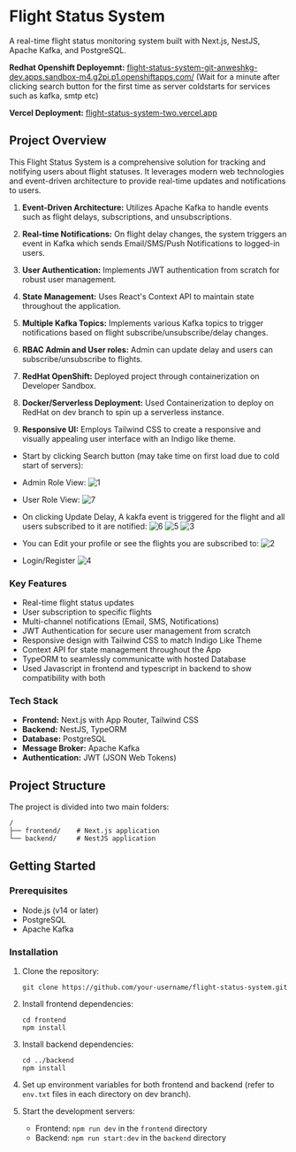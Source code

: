# Flight Status System

A real-time flight status monitoring system built with Next.js, NestJS, Apache Kafka, and PostgreSQL.

**Redhat Openshift Deployemnt:** [flight-status-system-git-anweshkg-dev.apps.sandbox-m4.g2pi.p1.openshiftapps.com/](https://flight-status-system-git-anweshkg-dev.apps.sandbox-m4.g2pi.p1.openshiftapps.com/)
(Wait for a minute after clicking search button for the first time as server coldstarts for services such as kafka, smtp etc)

**Vercel Deployment:** [flight-status-system-two.vercel.app](https://flight-status-system-two.vercel.app)

## Project Overview

This Flight Status System is a comprehensive solution for tracking and notifying users about flight statuses. It leverages modern web technologies and event-driven architecture to provide real-time updates and notifications to users.

1. **Event-Driven Architecture:** Utilizes Apache Kafka to handle events such as flight delays, subscriptions, and unsubscriptions.

2. **Real-time Notifications:** On flight delay changes, the system triggers an event in Kafka which sends Email/SMS/Push Notifications to logged-in users.

3. **User Authentication:** Implements JWT authentication from scratch for robust user management.

4. **State Management:** Uses React's Context API to maintain state throughout the application.

5. **Multiple Kafka Topics:** Implements various Kafka topics to trigger notifications based on flight subscribe/unsubscribe/delay changes.

6. **RBAC Admin and User roles:** Admin can update delay and users can subscribe/unsubscribe to flights.

7. **RedHat OpenShift:** Deployed project through containerization on Developer Sandbox.

8. **Docker/Serverless Deployment:** Used Containerization to deploy on RedHat on dev branch to spin up a serverless instance.

9. **Responsive UI:** Employs Tailwind CSS to create a responsive and visually appealing user interface with an Indigo like theme.

 - Start by clicking Search button (may take time on first load due to cold start of servers):

- Admin Role View:
![1](readme_images/1.png)

- User Role View:
![7](readme_images/7.png)

 - On clicking Update Delay, A kakfa event is triggered for the flight and all users subscribed to it are notified:
![6](readme_images/6.png) 
![5](readme_images/5.png)
![3](readme_images/3.png)

 - You can Edit your profile or see the flights you are subscribed to:
![2](readme_images/2.png)

 - Login/Register
![4](readme_images/4.png)


### Key Features

- Real-time flight status updates
- User subscription to specific flights
- Multi-channel notifications (Email, SMS, Notifications)
- JWT Authentication for secure user management from scratch
- Responsive design with Tailwind CSS to match Indigo Like Theme
- Context API for state management throughout the App
- TypeORM to seamlessly communicatte with hosted Database
- Used Javascript in frontend and typescript in backend to show compatibility with both

### Tech Stack

- **Frontend:** Next.js with App Router, Tailwind CSS
- **Backend:** NestJS, TypeORM
- **Database:** PostgreSQL
- **Message Broker:** Apache Kafka
- **Authentication:** JWT (JSON Web Tokens)

## Project Structure

The project is divided into two main folders:

```
/
├── frontend/    # Next.js application
└── backend/     # NestJS application
```

## Getting Started

### Prerequisites

- Node.js (v14 or later)
- PostgreSQL
- Apache Kafka

### Installation

1. Clone the repository:
   ```
   git clone https://github.com/your-username/flight-status-system.git
   ```

2. Install frontend dependencies:
   ```
   cd frontend
   npm install
   ```

3. Install backend dependencies:
   ```
   cd ../backend
   npm install
   ```

4. Set up environment variables for both frontend and backend (refer to `env.txt` files in each directory on dev branch).

5. Start the development servers:
   - Frontend: `npm run dev` in the `frontend` directory
   - Backend: `npm run start:dev` in the `backend` directory
